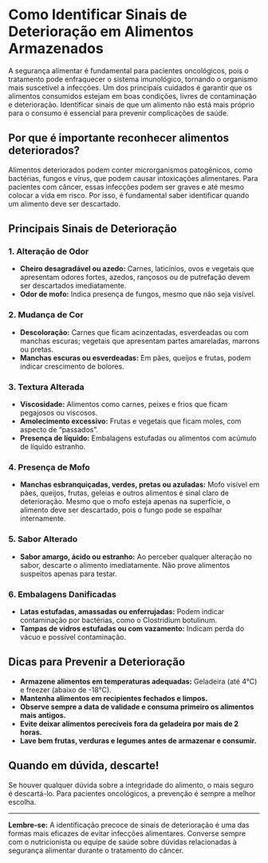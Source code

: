 # Como Identificar Sinais de Deterioração em Alimentos Armazenados

A segurança alimentar é fundamental para pacientes oncológicos, pois o tratamento pode enfraquecer o sistema imunológico, tornando o organismo mais suscetível a infecções. Um dos principais cuidados é garantir que os alimentos consumidos estejam em boas condições, livres de contaminação e deterioração. Identificar sinais de que um alimento não está mais próprio para o consumo é essencial para prevenir complicações de saúde.

## Por que é importante reconhecer alimentos deteriorados?

Alimentos deteriorados podem conter microrganismos patogênicos, como bactérias, fungos e vírus, que podem causar intoxicações alimentares. Para pacientes com câncer, essas infecções podem ser graves e até mesmo colocar a vida em risco. Por isso, é fundamental saber identificar quando um alimento deve ser descartado.

## Principais Sinais de Deterioração

### 1. Alteração de Odor

- **Cheiro desagradável ou azedo:** Carnes, laticínios, ovos e vegetais que apresentam odores fortes, azedos, rançosos ou de putrefação devem ser descartados imediatamente.
- **Odor de mofo:** Indica presença de fungos, mesmo que não seja visível.

### 2. Mudança de Cor

- **Descoloração:** Carnes que ficam acinzentadas, esverdeadas ou com manchas escuras; vegetais que apresentam partes amareladas, marrons ou pretas.
- **Manchas escuras ou esverdeadas:** Em pães, queijos e frutas, podem indicar crescimento de bolores.

### 3. Textura Alterada

- **Viscosidade:** Alimentos como carnes, peixes e frios que ficam pegajosos ou viscosos.
- **Amolecimento excessivo:** Frutas e vegetais que ficam moles, com aspecto de “passados”.
- **Presença de líquido:** Embalagens estufadas ou alimentos com acúmulo de líquido estranho.

### 4. Presença de Mofo

- **Manchas esbranquiçadas, verdes, pretas ou azuladas:** Mofo visível em pães, queijos, frutas, geleias e outros alimentos é sinal claro de deterioração. Mesmo que o mofo esteja apenas na superfície, o alimento deve ser descartado, pois o fungo pode se espalhar internamente.

### 5. Sabor Alterado

- **Sabor amargo, ácido ou estranho:** Ao perceber qualquer alteração no sabor, descarte o alimento imediatamente. Não prove alimentos suspeitos apenas para testar.

### 6. Embalagens Danificadas

- **Latas estufadas, amassadas ou enferrujadas:** Podem indicar contaminação por bactérias, como o Clostridium botulinum.
- **Tampas de vidros estufadas ou com vazamento:** Indicam perda do vácuo e possível contaminação.

## Dicas para Prevenir a Deterioração

- **Armazene alimentos em temperaturas adequadas:** Geladeira (até 4°C) e freezer (abaixo de -18°C).
- **Mantenha alimentos em recipientes fechados e limpos.**
- **Observe sempre a data de validade e consuma primeiro os alimentos mais antigos.**
- **Evite deixar alimentos perecíveis fora da geladeira por mais de 2 horas.**
- **Lave bem frutas, verduras e legumes antes de armazenar e consumir.**

## Quando em dúvida, descarte!

Se houver qualquer dúvida sobre a integridade do alimento, o mais seguro é descartá-lo. Para pacientes oncológicos, a prevenção é sempre a melhor escolha.

---

**Lembre-se:** A identificação precoce de sinais de deterioração é uma das formas mais eficazes de evitar infecções alimentares. Converse sempre com o nutricionista ou equipe de saúde sobre dúvidas relacionadas à segurança alimentar durante o tratamento do câncer.